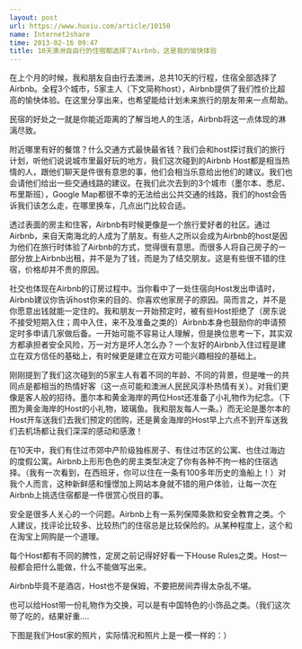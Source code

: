 ```yaml
---
layout: post
url: https://www.huxiu.com/article/10150
name: Internet2share
time: 2013-02-16 09:47
title: 10天澳洲自由行的住宿都选择了Airbnb，这是我的愉快体验
---
```

在上个月的时候，我和朋友自由行去澳洲，总共10天的行程，住宿全部选择了Airbnb。全程3个城市，5家主人（下文简称host），Airbnb提供了我们性价比超高的愉快体验。在这里分享出来，也希望能给计划未来旅行的朋友带来一点帮助。

民宿的好处之一就是你能近距离的了解当地人的生活，Airbnb将这一点体现的淋漓尽致。

附近哪里有好的餐馆？什么交通方式最快最省钱？我们会和host探讨我们的旅行计划，听他们说说城市里最好玩的地方，我们这次碰到的Airbnb Host都是相当热情的人，跟他们聊天是件很有意思的事，他们会相当乐意给出他们的建议。我们也会请他们给出一些交通线路的建议。在我们此次去到的3个城市（墨尔本、悉尼、布里斯班），Google Map都很不幸的无法给出公共交通的线路，我们的host会告诉我们该怎么走，在哪里换车，几点出门比较合适。

透过表面的房主和住客，Airbnb有时候更像是一个旅行爱好者的社区。通过Airbnb，来自天南海北的人成为了朋友。有些人之所以会成为Airbnb的host是因为他们在旅行时体验了Airbnb的方式，觉得很有意思。而很多人将自己房子的一部分放上Airbnb出租，并不是为了钱，而是为了结交朋友。这是有些很不错的住宿，价格却并不贵的原因。

社交也体现在Airbnb的订房过程中。当你看中了一处住宿向Host发出申请时，Airbnb建议你告诉host你来的目的、你喜欢他家房子的原因。简而言之，并不是你愿意出钱就能一定住的。我和朋友一开始预定时，被有些Host拒绝了（房东说不接受短期入住；周中入住，来不及准备之类的）Airbnb本身也鼓励你的申请预定时多申请几家做后备。一开始可能不容易让人理解，但是换位思考一下，其实双方都承担者安全风险，万一对方是坏人怎么办？一个友好的Airbnb入住过程是建立在双方信任的基础上，有时候更是建立在双方可能兴趣相投的基础上。

刚刚提到了我们这次碰到的5家主人有着不同的年龄、不同的背景，但是唯一的共同点是都相当的热情好客（这一点可能和澳洲人民民风淳朴热情有关）。对我们更像是客人般的招待。墨尔本和黄金海岸的两位Host还准备了小礼物作为纪念。（下图为黄金海岸的Host的小礼物，玻璃鱼。我和朋友每人一条。）而无论是墨尔本的Host开车送我们去我们预定的团购，还是黄金海岸的Host早上六点不到开车送我们去机场都让我们深深的感动和感激！

在10天中，我们有住过市郊中产阶级独栋房子、有住过市区的公寓、也住过海边的度假公寓。Airbnb上形形色色的房主类型决定了你有各种不拘一格的住宿选择。（我有一次看到，在西班牙，你可以住在一条有100多年历史的渔船上！）对我个人而言，这种新鲜感和憧憬加上网站本身就不错的用户体验，让每一次在Airbnb上挑选住宿都是一件很赏心悦目的事。

安全是很多人关心的一个问题。Airbnb上有一系列保障条款和安全教育之类。个人建议，找评论比较多、比较热门的住宿总是比较保险的。从某种程度上，这个和在淘宝上网购是一个道理。

每个Host都有不同的脾性，定房之前记得好好看一下House Rules之类。Host一般都会把什么能做，什么不能做写出来。

Airbnb毕竟不是酒店，Host也不是保姆，不要把房间弄得太杂乱不堪。

也可以给Host带一份礼物作为交换，可以是有中国特色的小饰品之类。（我们这次带了吃的，结果好重….

下图是我们Host家的照片，实际情况和照片上是一模一样的：）

